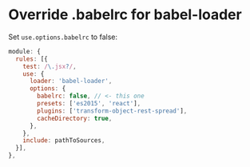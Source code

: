 # Override .babelrc for babel-loader

Set `use.options.babelrc` to false:

```javascript
module: {
  rules: [{
    test: /\.jsx?/,
    use: {
      loader: 'babel-loader',
      options: {
        babelrc: false, // <- this one
        presets: ['es2015', 'react'],
        plugins: ['transform-object-rest-spread'],
        cacheDirectory: true,
      },
    },
    include: pathToSources,
  }],
},
```
